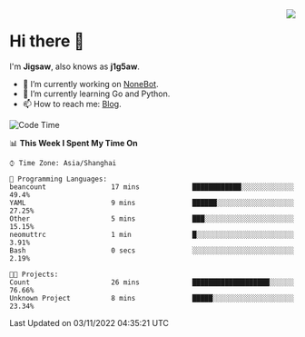 <a href="#">
  <img align="right" src="https://github-readme-stats.vercel.app/api?username=j1g5awi&count_private=true&show_icons=true&title_color=80070B&text_color=B3B3B3&bg_color=212121&icon_color=80070B" />
</a>

# Hi there 👋

I'm **Jigsaw**, also knows as **j1g5aw**.

- 🔭 I’m currently working on [NoneBot](https://github.com/nonebot).
- 🌱 I’m currently learning Go and Python.
- 📫 How to reach me: [Blog](https://blog.maddestroyer.xyz/).

<!--START_SECTION:waka-->
![Code Time](http://img.shields.io/badge/Code%20Time-894%20hrs%2039%20mins-blue)

📊 **This Week I Spent My Time On** 

```text
⌚︎ Time Zone: Asia/Shanghai

💬 Programming Languages: 
beancount                17 mins             ████████████░░░░░░░░░░░░░   49.4% 
YAML                     9 mins              ██████░░░░░░░░░░░░░░░░░░░   27.25% 
Other                    5 mins              ███░░░░░░░░░░░░░░░░░░░░░░   15.15% 
neomuttrc                1 min               █░░░░░░░░░░░░░░░░░░░░░░░░   3.91% 
Bash                     0 secs              ░░░░░░░░░░░░░░░░░░░░░░░░░   2.19%

🐱‍💻 Projects: 
Count                    26 mins             ███████████████████░░░░░░   76.66% 
Unknown Project          8 mins              █████░░░░░░░░░░░░░░░░░░░░   23.34%

```


 Last Updated on 03/11/2022 04:35:21 UTC
<!--END_SECTION:waka-->
